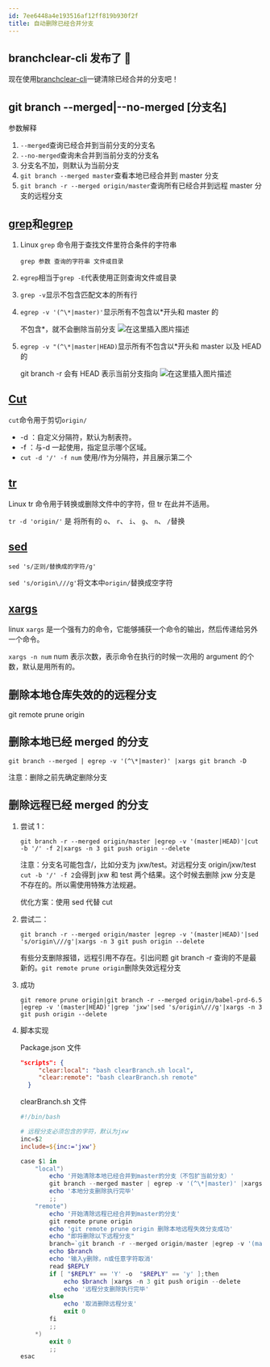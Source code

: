 ```yaml
---
id: 7ee6448a4e193516af12ff819b930f2f
title: 自动删除已经合并分支
---
```


## branchclear-cli 发布了 🎉

现在使用[branchclear-cli](https://github.com/mengshang918/branchclear-cli)一键清除已经合并的分支吧！

## git branch --merged|--no-merged [分支名]

参数解释

1. `--merged`查询已经合并到当前分支的分支名
2. `--no-merged`查询未合并到当前分支的分支名
3. 分支名不加，则默认为当前分支
4. `git branch --merged master`查看本地已经合并到 master 分支
5. `git branch -r --merged origin/master`查询所有已经合并到远程 master 分支的远程分支

## [grep](https://www.runoob.com/linux/linux-comm-grep.html)和[egrep](https://www.runoob.com/linux/linux-comm-egrep.html)

1. Linux `grep` 命令用于查找文件里符合条件的字符串

   `grep 参数 查询的字符串 文件或目录`

2. `egrep`相当于`grep -E`代表使用正则查询文件或目录

3. `grep -v`显示不包含匹配文本的所有行

4. `egrep -v '(^\*|master)'`显示所有不包含以\*开头和 master 的

   不包含\*，就不会删除当前分支
   ![在这里插入图片描述](https://img-blog.csdnimg.cn/20200110181724619.png)

5. `egrep -v "(^\*|master|HEAD)`显示所有不包含以\*开头和 master 以及 HEAD 的

   git branch -r 会有 HEAD 表示当前分支指向
   ![在这里插入图片描述](https://img-blog.csdnimg.cn/20200110181741151.png)

## [Cut](https://www.runoob.com/linux/linux-comm-cut.html)

`cut`命令用于剪切`origin/`

- -d ：自定义分隔符，默认为制表符。
- -f ：与-d 一起使用，指定显示哪个区域。
- `cut -d '/' -f num` 使用/作为分隔符，并且展示第二个

## [tr](https://www.runoob.com/linux/linux-comm-tr.html)

Linux tr 命令用于转换或删除文件中的字符，但 tr 在此并不适用。

`tr -d 'origin/'` 是 将所有的 `o`、 `r`、 `i`、 `g`、 `n`、 `/`替换

## [sed](https://www.runoob.com/linux/linux-comm-sed.html)

`sed 's/正则/替换成的字符/g'`

`sed 's/origin\///g'`将文本中`origin/`替换成空字符

## [xargs](https://www.runoob.com/linux/linux-comm-xargs.html)

linux `xargs` 是一个强有力的命令，它能够捕获一个命令的输出，然后传递给另外一个命令。

`xargs -n num` num 表示次数，表示命令在执行的时候一次用的 argument 的个数，默认是用所有的。

## 删除本地仓库失效的的远程分支

git remote prune origin

## 删除本地已经 merged 的分支

`git branch --merged | egrep -v '(^\*|master)' |xargs git branch -D`

注意：删除之前先确定删除分支

## 删除远程已经 merged 的分支

1. 尝试 1：

   `git branch -r --merged origin/master |egrep -v '(master|HEAD)'|cut -b '/' -f 2|xargs -n 3 git push origin --delete`

   注意：分支名可能包含/，比如分支为 jxw/test。对远程分支 origin/jxw/test `cut -b '/' -f 2`会得到 jxw 和 test 两个结果。这个时候去删除 jxw 分支是不存在的。所以需使用特殊方法规避。

   优化方案：使用 sed 代替 cut

2. 尝试二：

   `git branch -r --merged origin/master |egrep -v '(master|HEAD)'|sed 's/origin\///g'|xargs -n 3 git push origin --delete`

   有些分支删除报错，远程引用不存在。引出问题 git branch -r 查询的不是最新的。`git remote prune origin`删除失效远程分支

3. 成功

   ```shell
   git remore prune origin|git branch -r --merged origin/babel-prd-6.5 |egrep -v '(master|HEAD)'|grep 'jxw'|sed 's/origin\///g'|xargs -n 3 git push origin --delete
   ```

4. 脚本实现

   Package.json 文件

   ```json
   "scripts": {
   		"clear:local": "bash clearBranch.sh local",
   		"clear:remote": "bash clearBranch.sh remote"
     }
   ```

   clearBranch.sh 文件

   ```powershell
   #!/bin/bash

   # 远程分支必须包含的字符，默认为jxw
   inc=$2
   include=${inc:='jxw'}

   case $1 in
       "local")
           echo '开始清除本地已经合并到master的分支（不包扩当前分支）'
           git branch --merged master | egrep -v '(^\*|master)' |xargs git branch -D
           echo '本地分支删除执行完毕'
           ;;
       "remote")
           echo '开始清除远程已经合并到master的分支'
           git remote prune origin
           echo 'git remote prune origin 删除本地远程失效分支成功'
           echo "即将删除以下远程分支"
           branch=`git branch -r --merged origin/master |egrep -v '(master|HEAD)'|grep $include|sed 's/origin\///g'`
           echo $branch
           echo '输入y删除，n或任意字符取消'
           read $REPLY
           if [ "$REPLY" == 'Y' -o  "$REPLY" == 'y' ];then
               echo $branch |xargs -n 3 git push origin --delete
               echo '远程分支删除执行完毕'
           else
               echo '取消删除远程分支'
               exit 0
           fi
           ;;
       *)
           exit 0
           ;;
   esac
   ```
